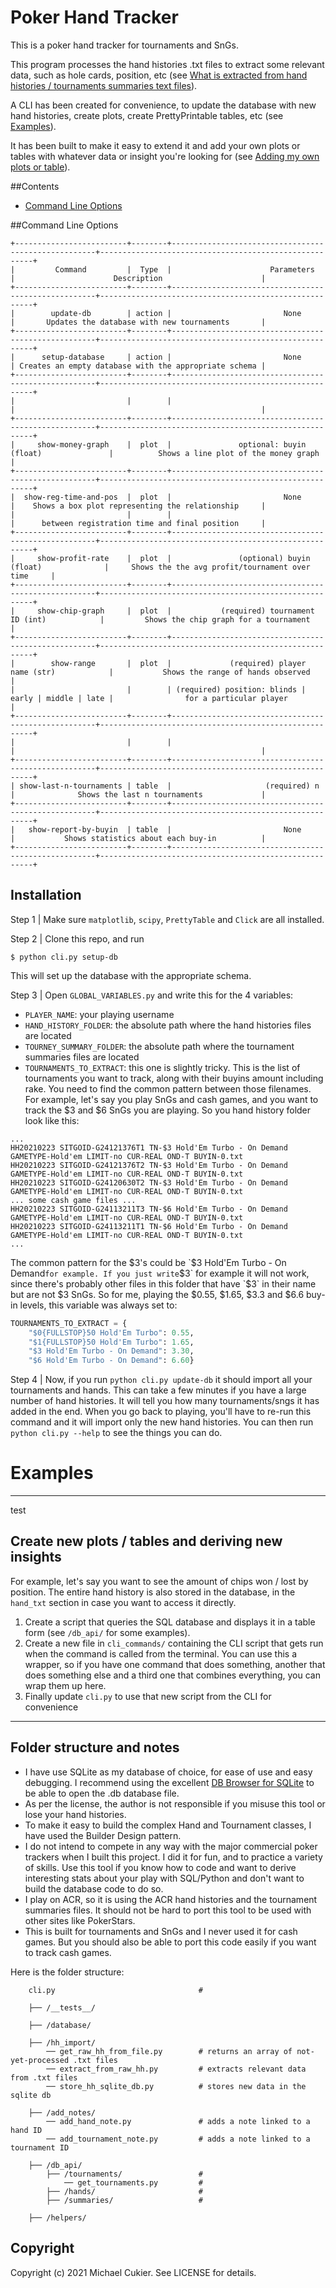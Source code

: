 Poker Hand Tracker
=================

This is a poker hand tracker for tournaments and SnGs.   

This program processes the hand histories .txt files to extract some relevant data, such as hole cards, position, etc (see [What is extracted from hand histories / tournaments summaries text files](#data_extracted)).

A CLI has been created for convenience, to update the database with new hand histories, create plots, create PrettyPrintable tables, etc (see [Examples](#examples)).
 
It has been built to make it easy to extend it and add your own plots or tables with whatever data or insight you're looking for (see [Adding my own plots or table](#add_own_stuff)).



##Contents
 - [Command Line Options](##Command-Line-Options) 


##Command Line Options

```
+-------------------------+--------+-----------------------------------------------------+-------------------------------------------------------+
|         Command         |  Type  |                      Parameters                     |                      Description                      |
+-------------------------+--------+-----------------------------------------------------+-------------------------------------------------------+
|        update-db        | action |                         None                        |       Updates the database with new tournaments       |
+-------------------------+--------+-----------------------------------------------------+-------------------------------------------------------+
|      setup-database     | action |                         None                        | Creates an empty database with the appropriate schema |
+-------------------------+--------+-----------------------------------------------------+-------------------------------------------------------+
|                         |        |                                                     |                                                       |
+-------------------------+--------+-----------------------------------------------------+-------------------------------------------------------+
|     show-money-graph    |  plot  |               optional: buyin (float)               |          Shows a line plot of the money graph         |
+-------------------------+--------+-----------------------------------------------------+-------------------------------------------------------+
|  show-reg-time-and-pos  |  plot  |                         None                        |    Shows a box plot representing the relationship     |
|                         |        |                                                     |      between registration time and final position     |
+-------------------------+--------+-----------------------------------------------------+-------------------------------------------------------+
|     show-profit-rate    |  plot  |               (optional) buyin (float)              |     Shows the the avg profit/tournament over time     |
+-------------------------+--------+-----------------------------------------------------+-------------------------------------------------------+
|     show-chip-graph     |  plot  |           (required) tournament ID (int)            |         Shows the chip graph for a tournament         |
+-------------------------+--------+-----------------------------------------------------+-------------------------------------------------------+
|        show-range       |  plot  |             (required) player name (str)            |           Shows the range of hands observed           |
|                         |        | (required) position: blinds | early | middle | late |                for a particular player                |
+-------------------------+--------+-----------------------------------------------------+-------------------------------------------------------+
|                         |        |                                                     |                                                       |
+-------------------------+--------+-----------------------------------------------------+-------------------------------------------------------+
| show-last-n-tournaments | table  |                     (required) n                    |              Shows the last n tournaments             |
+-------------------------+--------+-----------------------------------------------------+-------------------------------------------------------+
|   show-report-by-buyin  | table  |                         None                        |           Shows statistics about each buy-in          |
+-------------------------+--------+-----------------------------------------------------+-------------------------------------------------------+
```


Installation
--------------------

Step 1 | Make sure `matplotlib`, `scipy`, `PrettyTable` and `Click` are all installed.

Step 2 | Clone this repo, and run

    $ python cli.py setup-db

This will set up the database with the appropriate schema.

Step 3 | Open `GLOBAL_VARIABLES.py` and write this for the 4 variables:

* `PLAYER_NAME`: your playing username 
* `HAND_HISTORY_FOLDER`: the absolute path where the hand histories files are located
* `TOURNEY_SUMMARY_FOLDER`: the absolute path where the tournament summaries files are located
* `TOURNAMENTS_TO_EXTRACT`: this one is slightly tricky. This is the list of tournaments you want to track, along with their buyins amount including rake. You need to find the common pattern between those filenames.
For example, let's say you play SnGs and cash games, and you want to track the $3 and $6 SnGs you are playing. So you hand history folder look like this:

```
...
HH20210223 SITGOID-G24121376T1 TN-$3 Hold'Em Turbo - On Demand GAMETYPE-Hold'em LIMIT-no CUR-REAL OND-T BUYIN-0.txt
HH20210223 SITGOID-G24121376T2 TN-$3 Hold'Em Turbo - On Demand GAMETYPE-Hold'em LIMIT-no CUR-REAL OND-T BUYIN-0.txt
HH20210223 SITGOID-G24120630T2 TN-$3 Hold'Em Turbo - On Demand GAMETYPE-Hold'em LIMIT-no CUR-REAL OND-T BUYIN-0.txt
... some cash game files ...
HH20210223 SITGOID-G24113211T3 TN-$6 Hold'Em Turbo - On Demand GAMETYPE-Hold'em LIMIT-no CUR-REAL OND-T BUYIN-0.txt
HH20210223 SITGOID-G24113211T1 TN-$6 Hold'Em Turbo - On Demand GAMETYPE-Hold'em LIMIT-no CUR-REAL OND-T BUYIN-0.txt
...
```

The common pattern for the $3's could be `$3 Hold'Em Turbo - On Demand` for example. If you just write `$3` for example it will not work, 
since there's probably other files in this folder that have `$3` in their name but are not $3 SnGs. So for me, playing the $0.55, $1.65, $3.3 and $6.6 buy-in levels, this variable was always set to:

```python
TOURNAMENTS_TO_EXTRACT = {
    "$0{FULLSTOP}50 Hold'Em Turbo": 0.55,
    "$1{FULLSTOP}50 Hold'Em Turbo": 1.65,
    "$3 Hold'Em Turbo - On Demand": 3.30,
    "$6 Hold'Em Turbo - On Demand": 6.60}
```

Step 4 | Now, if you run `python cli.py update-db` it should import all your tournaments and hands. This can take a few minutes if you have a large number of hand histories. It will tell you how many tournaments/sngs it has added in the end. When you go back to playing, you'll have to re-run this command and it will import only the new hand histories. You can then run `python cli.py --help` to see the things you can do.


## <h1 name="examples">Examples</h1>
--------------------

test

Create new plots / tables and deriving new insights
--------------------

For example, let's say you want to see the amount of chips won / lost by position. The entire hand history is also stored in the database, in the `hand_txt` section in case you want to access it directly. 

1. Create a script that queries the SQL database and displays it in a table form (see `/db_api/` for some examples).
2. Create a new file in `cli_commands/` containing the CLI script that gets run when the command is called from the terminal. You can use this a wrapper, so if you have one command that does something, another that does something else and a third one that combines everything, you can wrap them up here.
3. Finally update `cli.py` to use that new script from the CLI for convenience


___


Folder structure and notes
--------------------

* I have use SQLite as my database of choice, for ease of use and easy debugging. I recommend using the excellent [DB Browser for SQLite](https://github.com/sqlitebrowser/sqlitebrowser) to be able to open the .db database file.
* As per the license, the author is not responsible if you misuse this tool or lose your hand histories.
* To make it easy to build the complex Hand and Tournament classes, I have used the Builder Design pattern.
* I do not intend to compete in any way with the major commercial poker trackers when I built this project. I did it for fun, and to practice a variety of skills. Use this tool if you know how to code and want to derive interesting stats about your play with SQL/Python and don't want to build the database code to do so.
* I play on ACR, so it is using the ACR hand histories and the tournament summaries files. It should not be hard to port this tool to be used with other sites like PokerStars.
* This is built for tournaments and SnGs and I never used it for cash games. But you should also be able to port this code easily if you want to track cash games. 

Here is the folder structure:
```
    cli.py                                # 
    
    ├── /__tests__/     
    
    ├── /database/     

    ├── /hh_import/                       
        ── get_raw_hh_from_file.py        # returns an array of not-yet-processed .txt files
        ── extract_from_raw_hh.py         # extracts relevant data from .txt files
        ── store_hh_sqlite_db.py          # stores new data in the sqlite db
        
    ├── /add_notes/                        
        ── add_hand_note.py               # adds a note linked to a hand ID
        ── add_tournament_note.py         # adds a note linked to a tournament ID
        
    ├── /db_api/                         
        ├── /tournaments/                 # 
            ── get_tournaments.py         # 
        ├── /hands/                       # 
        ├── /summaries/                   # 
        
    ├── /helpers/                         
```

Copyright
--------------------

Copyright (c) 2021 Michael Cukier. See LICENSE for details.